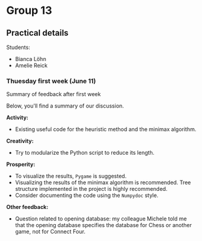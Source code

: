 # Group 13

## Practical details

Students:

- Bianca Löhn
- Amelie Reick

### Thuesday first week (June 11)

Summary of feedback after first week

Below, you'll find a summary of our discussion.

**Activity:**

- Existing useful code for the heuristic method and the minimax algorithm.

**Creativity:**

- Try to modularize the Python script to reduce its length.

**Prosperity:**

- To visualize the results, `Pygame` is suggested.
- Visualizing the results of the minimax algorithm is recommended. Tree structure implemented in the project is highly recommended.
- Consider documenting the code using the `Numpydoc` style.

**Other feedback:**

- Question related to opening database: my colleague Michele told me that the opening database specifies the database for Chess or another game, not for Connect Four.
